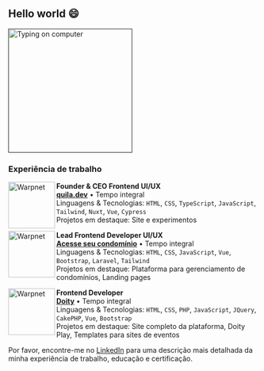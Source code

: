## Hello world 😄


[<img width="250px" alt="Typing on computer" src="https://github.com/anilsonlopes/anilsonlopes/assets/89232048/e29ede5d-f1c5-47b2-961c-9671ec0fb081" />]()


### Experiência de trabalho

[<img align="left" height="94px" width="94px" alt="Warpnet" src="https://github.com/anilsonlopes/anilsonlopes/assets/89232048/b344c26d-5774-4ecc-b331-256d5ffbc393"/>](https://www.spacex.com/)

**Founder & CEO Frontend UI/UX** \
[**quila.dev**](https://www.linkedin.com/company/quila-dev) • Tempo integral \
Linguagens & Tecnologias: `HTML`, `CSS`, `TypeScript`, `JavaScript`, `Tailwind`, `Nuxt`, `Vue`, `Cypress` \
Projetos em destaque: Site e experimentos
<br/>

[<img align="left" height="94px" width="94px" alt="Warpnet" src="https://github.com/anilsonlopes/anilsonlopes/assets/89232048/83c6cdcf-b70b-487b-9272-332e2b439574"/>](https://acesseseucondominio.com.br/)

**Lead Frontend Developer UI/UX** \
[**Acesse seu condomínio**](https://www.linkedin.com/company/79818742/) • Tempo integral \
Linguagens & Tecnologias: `HTML`, `CSS`, `JavaScript`, `Vue`, `Bootstrap`, `Laravel`, `Tailwind` \
Projetos em destaque: Plataforma para gerenciamento de condomínios, Landing pages
<br/>

[<img align="left" height="94px" width="94px" alt="Warpnet" src="https://github.com/anilsonlopes/anilsonlopes/assets/89232048/f2538e80-d8ac-4d3a-9268-64f31311dc1d"/>](https://doity.com.br/)

**Frontend Developer** \
[**Doity**](https://www.linkedin.com/company/3287179/) • Tempo integral \
Linguagens & Tecnologias: `HTML`, `CSS`, `PHP`, `JavaScript`, `JQuery`, `CakePHP`, `Vue`, `Bootstrap` \
Projetos em destaque: Site completo da plataforma, Doity Play, Templates para sites de eventos
<br/>

Por favor, encontre-me no [LinkedIn](https://www.linkedin.com/in/anilsonlopes/) para uma descrição mais detalhada da minha experiência de trabalho, educação e certificação.
